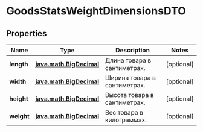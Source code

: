 
# GoodsStatsWeightDimensionsDTO

## Properties
| Name | Type | Description | Notes |
| ------------ | ------------- | ------------- | ------------- |
| **length** | [**java.math.BigDecimal**](java.math.BigDecimal.md) | Длина товара в сантиметрах. |  [optional] |
| **width** | [**java.math.BigDecimal**](java.math.BigDecimal.md) | Ширина товара в сантиметрах. |  [optional] |
| **height** | [**java.math.BigDecimal**](java.math.BigDecimal.md) | Высота товара в сантиметрах. |  [optional] |
| **weight** | [**java.math.BigDecimal**](java.math.BigDecimal.md) | Вес товара в килограммах. |  [optional] |



